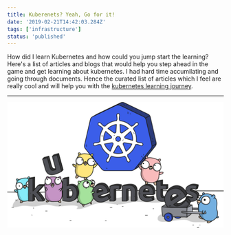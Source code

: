 ```yaml
---
title: Kuberenets? Yeah, Go for it!
date: '2019-02-21T14:42:03.284Z'
tags: ['infrastructure']
status: 'published'
---
```


How did I learn Kubernetes and how could you jump start the learning? Here's a list of articles and blogs that would help you step ahead in the game and get learning about kubernetes. I had hard time accumilating and going through documents. Hence the curated list of articles which I feel are really cool and will help you with the [kubernetes learning journey](https://www.linkedin.com/pulse/kubernetes-yeah-go-ravi-kiran-m/).

---

![Kubernetes-Learnings](./GopherKubernetes.png)
